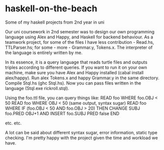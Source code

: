 # haskell-on-the-beach
Some of my haskell projects from 2nd year in uni

Our uni coursework in 2nd semester was to design our own programming language using Alex and Happy, and Haskell for backend behaviour.
As a teamwork project, for some of the files I have less contribution - Read.hs, TTLParser.hs; for some - more - Grammar.y, Tokens.x.
The interpreter of the language is entirely written by me.

In its essence, it is a query language that reads turtle files and outputs triples according to different queries.
If you want to run it on your own machine, make sure you have Alex and Happy installed (cabal install alex/happy).
Run alex Tokens.x and happy Grammar.y in the same directory. Compile Stql.hs (ghc Stql.hs).
Now you can pass files written in the language (Stql.exe rickroll.stql).

Using the foo.ttl file, you can query things like:
READ foo WHERE foo.OBJ < 50
READ foo WHERE OBJ < 50 (same output, syntax sugar)
READ foo WHERE IF (foo.OBJ < 50 AND foo.OBJ > 20) THEN CHANGE SUBJ foo.PRED OBJ+1 AND INSERT foo.SUBJ PRED false END

etc. etc.

A lot can be said about different syntax sugar, error information, static type checking. I'm pretty happy with the project given the time and workload we have.
